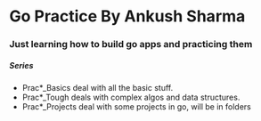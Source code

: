 # Go Practice By Ankush Sharma

### Just learning how to build go apps and practicing them

##### Series
- Prac*_Basics deal with all the basic stuff.
- Prac*_Tough deals with complex algos and data structures.
- Prac*_Projects deal with some projects in go, will be in folders 
